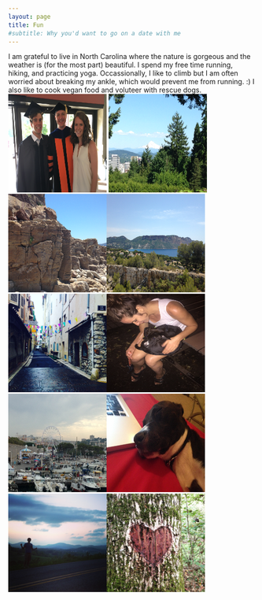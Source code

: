 ```yaml
---
layout: page
title: Fun
#subtitle: Why you'd want to go on a date with me
---
```


I am grateful to live in North Carolina where the nature is gorgeous and the weather is (for the most part) beautiful. I spend my free time running, hiking, and practicing yoga. Occassionally, I like to climb but I am often worried about breaking my ankle, which would prevent me from running. :) I also like to cook vegan food and voluteer with rescue dogs. 
<img src="/img/May12_2.jpg" alt="grad1" width="200" height="200" class="rotate180">
<img src="/img/2017-05-27 15.46.02.jpg" alt="Potland, OR" width="200" height="200"><img src="/img/2017-07-13 06.48.51.jpg" alt="Toulong, France" width="200" height="200"><img src="/img/2017-07-18 07.34.53.jpg" alt="Toulon, France" width="200" height="200"><img src="/img/2017-07-20 11.04.59.jpg" alt="Nice, France" width="200" height="200"><img src="/img/2017-08-29 21.13.44.jpg" alt="Falling in love" width="200" height="200"><img src="/img/2017-07-20 11.50.57.jpg" alt="Nice,France" width="200" height="200"><img src="/img/2017-09-11 21.50.20.jpg" alt="Sleeping puppy" width="200" height="200"><img src="/img/2017-04-28 20.22.59.jpg" alt="Asheville, NC" width="200" height="200"><img src="/img/2017-10-08 15.17.00.jpg" alt="Chapel Hill, NC" width="200" height="200">






















